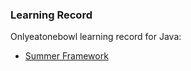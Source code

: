 ### Learning Record
Onlyeatonebowl learning record for Java:
* [Summer Framework](https://www.liaoxuefeng.com/wiki/1539348902182944)